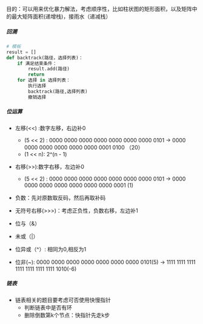目的：可以用来优化暴力解法，考虑顺序性，比如柱状图的矩形面积，以及矩阵中的最大矩阵面积(递增栈)，接雨水（递减栈）

##### 回溯

```python
# 模板
result = []
def backtrack(路径，选择列表)：
	if 满足结束条件：
    	result.add(路径)
       	return
    for 选择 in 选择列表：
    	执行选择
        backtrack(路径,选择列表)
        撤销选择
```

##### 位运算

- 左移(<<) :数字左移，右边补0
  - (5 << 2) : 0000 0000 0000 0000 0000 0000 0000 0101  $\rightarrow$ 0000 0000 0000 0000 0000 0000 0001 0100 （20）
  - (1 << n): 2^(n - 1)

- 右移(>>):数字右移，左边补0
  - (5 << 2) : 0000 0000 0000 0000 0000 0000 0000 0101  $\rightarrow$ 0000 0000 0000 0000 0000 0000 0000 0001 (1)
- 负数：先对原数取反码，然后再取补码
- 无符号右移(>>>)：考虑正负性，负数右移，左边补1

- 位与（&）

- 未或（|）
- 位异或（^）: 相同为0,相反为1
- 位非(~):  0000 0000 0000 0000 0000 0000 0000 0101(5) $\rightarrow$  1111 1111 1111 1111 1111 1111 1111 1010(-6)

##### 链表

- 链表相关的题目要考虑可否使用快慢指针
  - 判断链表中是否有环
  - 删除倒数第k个节点：快指针先走k步